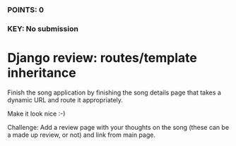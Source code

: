 ### POINTS: 0
### KEY: No submission 

# Django review: routes/template inheritance

Finish the song application by finishing the song details page that takes a dynamic URL and route it appropriately.

Make it look nice :-)

Challenge: Add a review page with your thoughts on the song (these can be a made up review, or not) and link from main page.
